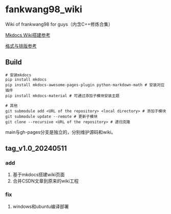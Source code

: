 # fankwang98_wiki
Wiki of frankwang98 for guys（内含C++修炼合集）

[Mkdocs Wiki搭建参考](http://t.csdnimg.cn/UsbyW)

[格式与排版参考](https://oi-wiki.org/)

## Build
```shell
# 安装mkdocs
pip install mkdocs
pip install mkdocs-awesome-pages-plugin python-markdown-math # 安装对应插件
pip install mkdocs-material # 可通过添加子模块安装主题

# 其他
git submodule add <URL of the repository> <local directory> # 添加子模块
git submodule update --remote # 更新子模块
git clone --recursive <URL of the repository> # 递归克隆
```

main与gh-pages分支是独立的，分别维护源码和wiki。

## tag_v1.0_20240511
### add
1. 基于mkdocs搭建wiki页面
2. 合并CSDN文章到原来的wiki工程
### fix
1. windows和ubuntu编译部署